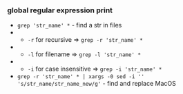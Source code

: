### global regular expression print
- `grep 'str_name' *` - find a str in files
 - + `-r` for recursive => `grep -r 'str_name' *`
 - + `-l` for filename => `grep -l 'str_name' *`
 - + `-i` for case insensitive => `grep -i 'str_name' *`
- `grep -r 'str_name' * | xargs -0 sed -i '' 's/str_name/str_name_new/g'` - find and replace MacOS
 
